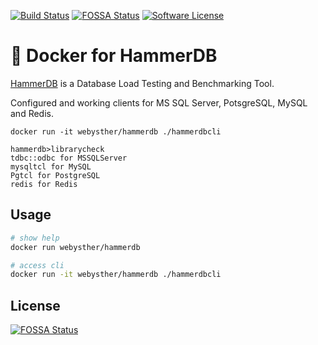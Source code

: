 [![Build Status](https://img.shields.io/docker/build/webysther/hammerdb.svg?style=flat-square)](https://hub.docker.com/r/webysther/hammerdb/)
[![FOSSA Status](https://app.fossa.io/api/projects/git%2Bgithub.com%2Fwebysther%2Fhammerdb-docker.svg?type=shield&style=flat-square)](https://app.fossa.io/projects/git%2Bgithub.com%2Fwebysther%2Fhammerdb-docker?ref=badge_shield)
[![Software License](https://goo.gl/FU2Kw1)](LICENSE)

# 🐋 Docker for HammerDB

[HammerDB](https://github.com/TPC-Council/HammerDB) is a Database Load Testing and Benchmarking Tool.

Configured and working clients for MS SQL Server, PotsgreSQL, MySQL and Redis.

```
docker run -it webysther/hammerdb ./hammerdbcli

hammerdb>librarycheck
tdbc::odbc for MSSQLServer
mysqltcl for MySQL
Pgtcl for PostgreSQL
redis for Redis
```

## Usage

```bash
# show help
docker run webysther/hammerdb

# access cli
docker run -it webysther/hammerdb ./hammerdbcli
```

## License

[![FOSSA Status](https://app.fossa.io/api/projects/git%2Bgithub.com%2Fwebysther%2Fhammerdb-docker.svg?type=large)](https://app.fossa.io/projects/git%2Bgithub.com%2Fwebysther%2Fhammerdb-docker?ref=badge_large)
